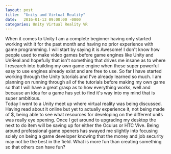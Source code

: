 ```yaml
---
layout: post
title:  "Unity and Virtual Reality"
date:   2016-01-13 09:00:00 -0800
categories: Unity Virtual Reality VR
---
```

When it comes to Unity I am a complete beginner having only started working with
it for the past month and having no prior experience with game programming. I will
start by saying it is Awesome! I don't know how people used to make video games
before game engines like Unity and UnReal and hopefully that isn't something that
drives me insane as to where I research into building my own game engine when
these super powerful easy to use engines already exist and are free to use. So far
I have started working through the Unity tutorials and I've already learned so much.
I am planning on running through all of the tutorials before making my own game
so that I will have a great grasp as to how everything works, well and because
an idea for a game has yet to find it's way into my mind that is super ambitious.
<br>
Today I went to a Unity meet up where virtual reality was being discussed. Having
read about it online but yet to actually experience it, not being made of $, being
able to see what resources for developing on the different units was really eye
opening. Once I get around to upgrading my desktop the next to do item will be
saving up for either the Oculus or HTC Vive. Being around professional game openers
has swayed me slightly into focusing solely on being a game developer knowing that
the money and job security may not be the best in the field. What is more fun than
creating something so that others can have fun?
